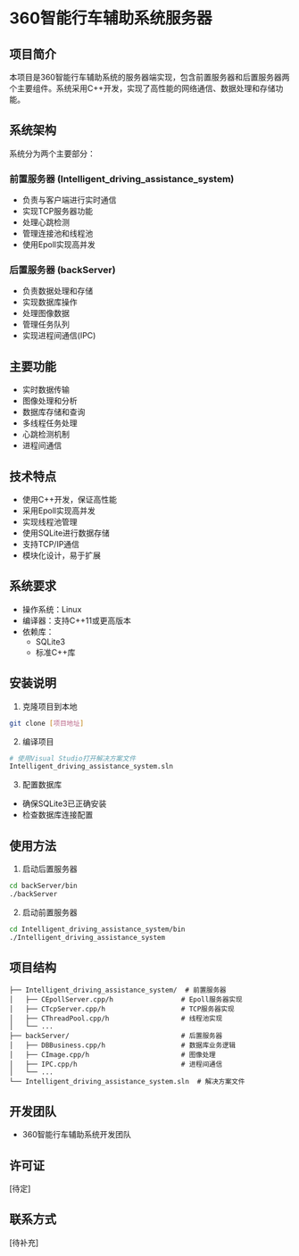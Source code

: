 # 360智能行车辅助系统服务器

## 项目简介
本项目是360智能行车辅助系统的服务器端实现，包含前置服务器和后置服务器两个主要组件。系统采用C++开发，实现了高性能的网络通信、数据处理和存储功能。

## 系统架构
系统分为两个主要部分：

### 前置服务器 (Intelligent_driving_assistance_system)
- 负责与客户端进行实时通信
- 实现TCP服务器功能
- 处理心跳检测
- 管理连接池和线程池
- 使用Epoll实现高并发

### 后置服务器 (backServer)
- 负责数据处理和存储
- 实现数据库操作
- 处理图像数据
- 管理任务队列
- 实现进程间通信(IPC)

## 主要功能
- 实时数据传输
- 图像处理和分析
- 数据库存储和查询
- 多线程任务处理
- 心跳检测机制
- 进程间通信

## 技术特点
- 使用C++开发，保证高性能
- 采用Epoll实现高并发
- 实现线程池管理
- 使用SQLite进行数据存储
- 支持TCP/IP通信
- 模块化设计，易于扩展

## 系统要求
- 操作系统：Linux
- 编译器：支持C++11或更高版本
- 依赖库：
  - SQLite3
  - 标准C++库

## 安装说明
1. 克隆项目到本地
```bash
git clone [项目地址]
```

2. 编译项目
```bash
# 使用Visual Studio打开解决方案文件
Intelligent_driving_assistance_system.sln
```

3. 配置数据库
- 确保SQLite3已正确安装
- 检查数据库连接配置

## 使用方法
1. 启动后置服务器
```bash
cd backServer/bin
./backServer
```

2. 启动前置服务器
```bash
cd Intelligent_driving_assistance_system/bin
./Intelligent_driving_assistance_system
```

## 项目结构
```
├── Intelligent_driving_assistance_system/  # 前置服务器
│   ├── CEpollServer.cpp/h                 # Epoll服务器实现
│   ├── CTcpServer.cpp/h                   # TCP服务器实现
│   ├── CThreadPool.cpp/h                  # 线程池实现
│   └── ...
├── backServer/                            # 后置服务器
│   ├── DBBusiness.cpp/h                   # 数据库业务逻辑
│   ├── CImage.cpp/h                       # 图像处理
│   ├── IPC.cpp/h                          # 进程间通信
│   └── ...
└── Intelligent_driving_assistance_system.sln  # 解决方案文件
```

## 开发团队
- 360智能行车辅助系统开发团队

## 许可证
[待定]

## 联系方式
[待补充] 
